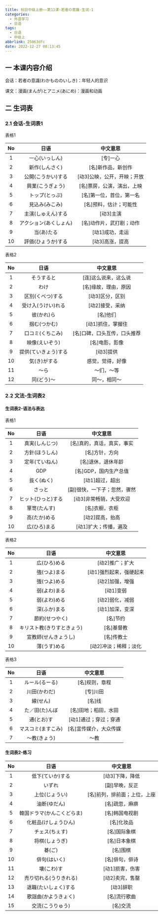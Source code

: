 ```yaml
---
title: 标日中级上册——第11课-若者の意識-生词-1
categories:
  - 外语学习
  - 日语
tags:
  - 日语
  - 中级上
abbrlink: 25063dfc
date: 2022-12-27 08:13:45
---
```

## 一 本课内容介绍

会话：若者の意識(わかもののいしき)：年轻人的意识

课文：漫画(まんが)とアニメ(あにめ)：漫画和动画

<!--more-->

## 二 生词表

### 2.1 会话-生词表1

表格1

|  No  |          日语          |          中文意思           |
| :--: | :--------------------: | :-------------------------: |
|  1   |     一心(いっしん)     |          [专]一心           |
|  2   |     新作(しんさく)     |     [名]新作品，新创作      |
|  3   |   公開(こうかい)する   | [动3]公映，公开，开映；开放 |
|  4   |    興業(こうぎょう)    | [名]票房，公演，演出，上映  |
|  5   |     トップ(とっぷ)     |  [名]第一位，首位，第一名   |
|  6   |     見込み(みこみ)     |   [名]预料，估计；可能性    |
|  7   |   主演(しゅえん)する   |          [动3]主演          |
|  8   | アクション(あくしょん) |  [名]动作片，武打剧；动作   |
|  9   |       当(あ)たる       |       [动1]成功，走运       |
|  10  |   評価(ひょうか)する   |       [动3]高涨，提高       |

表格2

|  No  |         日语         |           中文意思           |
| :--: | :------------------: | :--------------------------: |
|  1   |      そうすると      |     [连]这么说来，这么说     |
|  2   |         わけ         |     [名]缘故，理由，原因     |
|  3   |   区別(くべつ)する   |       [动3]区分，区别        |
|  4   |  受け入(うけい)れる  |       [动2]接受，采纳        |
|  5   |      彼(かれ)ら      |           [名]他们           |
|  6   |     掴む(つかむ)     |      [动1]抓住，掌握住       |
|  7   |   口コミ(くちこみ)   | [名]口碑，口头互传，口头推荐 |
|  8   |    映像(えいぞう)    |        [名]电影，影像        |
|  9   | 提供(ていきょう)する |          [动3]提供           |
|  10  |     気(き)がする     |       感觉，觉得，好像       |
|  11  |         ～ら         |          ～们，～等          |
|  12  |      同(どう)～      |         同～，相同～         |

### 2.2 文法-生词表2

#### 生词表2-语法与表达

表格1

|  No  |        日语        |           中文意思           |
| :--: | :----------------: | :--------------------------: |
|  1   |   真実(しんじつ)   |  [名]真的，真话，真实，事实  |
|  2   |   方針(ほうしん)   |        [名]方针，方向        |
|  3   |   定年(ていねん)   |      [名]退休，退休年龄      |
|  4   |        GDP         |    [名]GDP，国内生产总值     |
|  5   |     抜く(ぬく)     |       [动1]超过，超出        |
|  6   |       さっと       | [副]很快，一下子；忽然，骤然 |
|  7   | ヒット(ひっと)する |   [动3]非常畅销，大受欢迎    |
|  8   |    箪笥(たんす)    |        [名]衣橱，衣柜        |
|  9   |    高(たか)める    |       [动2]提高，抬高        |
|  10  |    広(ひろ)まる    |    [动1]扩大；传播，遍及     |

表格2

|  No  |            日语            |        中文意思         |
| :--: | :------------------------: | :---------------------: |
|  1   |        広(ひろ)める        |     [动2]推广；扩大     |
|  2   |        強(つよ)まる        | [动1]强烈起来，强硬起来 |
|  3   |        強(つよ)める        |     [动2]加强，增强     |
|  4   |        弱(よわ)まる        |        [动1]变弱        |
|  5   |        弱(よわ)める        |     [动2]弱化，减弱     |
|  6   |        深(ふか)まる        |     [动1]加深，变深     |
|  7   |       節約(せつやく)       |        [名]节约         |
|  8   | キリスト教(きりすときょう) |       [名]基督教        |
|  9   |    宣教師(せんきょうし)    |       [名]传教士        |
|  10  |        薄(うす)める        |  [动2]冲淡；稀释；淡化  |

表格3

|  No  |        日语        |        中文意思        |
| :--: | :----------------: | :--------------------: |
|  1   |   ルール(るーる)   |     [名]规则，章程     |
|  2   |    川田(かわだ)    |        [专]川田        |
|  3   |      線(せん)      |         [名]线         |
|  4   |   た／田(た)んぼ   |  [名]田地；稻田，水田  |
|  5   |     通(とお)す     | [动1]通过；穿过；穿通  |
|  6   | マスコミ(ますこみ) | [名]宣传媒介，大众传媒 |
|  7   |    ～教(きょう)    |          ～教          |

#### 生词表2-练习

|  No  |            日语            |           中文意思           |
| :--: | :------------------------: | :--------------------------: |
|  1   |      低下(ていか)する      |       [动3]下降，降低        |
|  2   |           いずれ           |        [副]早晚，反正        |
|  3   |       上位(じょうい)       | [名]前列，排前面；上位，上座 |
|  4   |        油断(ゆだん)        |        [名]疏忽，麻痹        |
|  5   | 韓国ドラマ(かんこくどらま) |        [名]韩国电视剧        |
|  6   |    化粧品(けしょうひん)    |          [名]化妆品          |
|  7   |       チェス(ちぇす)       |         [名]国际象棋         |
|  8   |       将棋(しょうぎ)       |         [名]日本象棋         |
|  9   |           碁(ご)           |           [名]围棋           |
|  10  |        俳句(はいく)        |        [名]俳句，俳诗        |
|  11  |         壊(こわ)す         |       [动1]损害，伤害        |
|  12  |   売り切れる(うりきれる)   |       [动2]卖完，售罄        |
|  13  |    退職(たいしょく)する    |          [动3]辞职           |
|  14  |    歌謡曲(かようきょく)    |         [名]流行歌曲         |
|  15  |      交流(こうりゅう)      |           [名]交流           |

